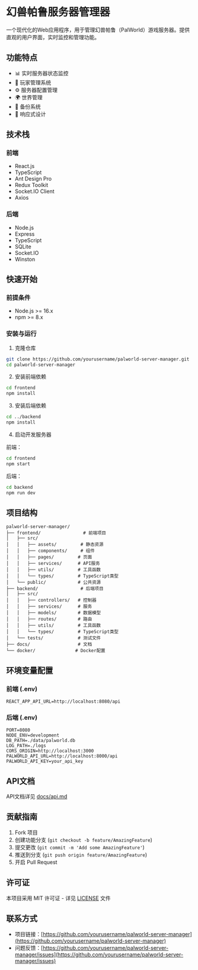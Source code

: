 # 幻兽帕鲁服务器管理器

一个现代化的Web应用程序，用于管理幻兽帕鲁（PalWorld）游戏服务器。提供直观的用户界面，实时监控和管理功能。

## 功能特点

- 📊 实时服务器状态监控
- 👥 玩家管理系统
- ⚙️ 服务器配置管理
- 🌍 世界管理
- 🔄 备份系统
- 📱 响应式设计

## 技术栈

### 前端
- React.js
- TypeScript
- Ant Design Pro
- Redux Toolkit
- Socket.IO Client
- Axios

### 后端
- Node.js
- Express
- TypeScript
- SQLite
- Socket.IO
- Winston

## 快速开始

### 前提条件
- Node.js >= 16.x
- npm >= 8.x

### 安装与运行

1. 克隆仓库
```bash
git clone https://github.com/yourusername/palworld-server-manager.git
cd palworld-server-manager
```

2. 安装前端依赖
```bash
cd frontend
npm install
```

3. 安装后端依赖
```bash
cd ../backend
npm install
```

4. 启动开发服务器

前端：
```bash
cd frontend
npm start
```

后端：
```bash
cd backend
npm run dev
```

## 项目结构

```
palworld-server-manager/
├── frontend/                # 前端项目
│   ├── src/
│   │   ├── assets/         # 静态资源
│   │   ├── components/     # 组件
│   │   ├── pages/         # 页面
│   │   ├── services/      # API服务
│   │   ├── utils/         # 工具函数
│   │   └── types/         # TypeScript类型
│   └── public/            # 公共资源
├── backend/                # 后端项目
│   ├── src/
│   │   ├── controllers/   # 控制器
│   │   ├── services/      # 服务
│   │   ├── models/        # 数据模型
│   │   ├── routes/        # 路由
│   │   ├── utils/         # 工具函数
│   │   └── types/         # TypeScript类型
│   └── tests/             # 测试文件
├── docs/                  # 文档
└── docker/               # Docker配置
```

## 环境变量配置

### 前端 (.env)
```env
REACT_APP_API_URL=http://localhost:8080/api
```

### 后端 (.env)
```env
PORT=8080
NODE_ENV=development
DB_PATH=./data/palworld.db
LOG_PATH=./logs
CORS_ORIGIN=http://localhost:3000
PALWORLD_API_URL=http://localhost:8000/api
PALWORLD_API_KEY=your_api_key
```

## API文档

API文档详见 [docs/api.md](docs/api.md)

## 贡献指南

1. Fork 项目
2. 创建功能分支 (`git checkout -b feature/AmazingFeature`)
3. 提交更改 (`git commit -m 'Add some AmazingFeature'`)
4. 推送到分支 (`git push origin feature/AmazingFeature`)
5. 开启 Pull Request

## 许可证

本项目采用 MIT 许可证 - 详见 [LICENSE](LICENSE) 文件

## 联系方式

- 项目链接：[https://github.com/yourusername/palworld-server-manager](https://github.com/yourusername/palworld-server-manager)
- 问题反馈：[https://github.com/yourusername/palworld-server-manager/issues](https://github.com/yourusername/palworld-server-manager/issues)
